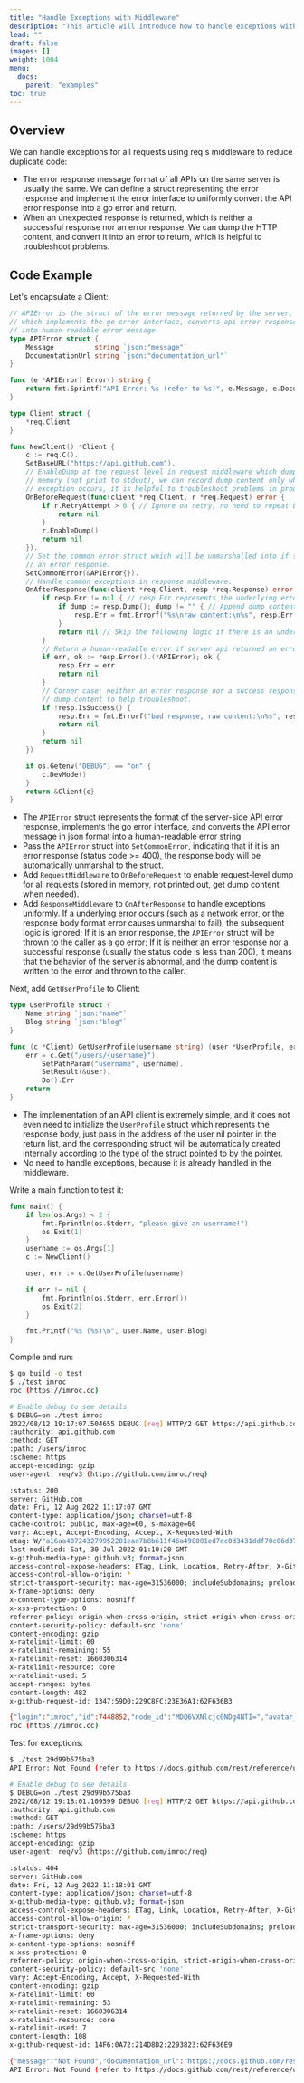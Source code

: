 ```yaml
---
title: "Handle Exceptions with Middleware"
description: "This article will introduce how to handle exceptions with middleware"
lead: ""
draft: false
images: []
weight: 1004
menu:
  docs:
    parent: "examples"
toc: true
---
```


## Overview

We can handle exceptions for all requests using req's middleware to reduce duplicate code:
* The error response message format of all APIs on the same server is usually the same. We can define a struct representing the error response and implement the error interface to uniformly convert the API error response into a go error and return.
* When an unexpected response is returned, which is neither a successful response nor an error response. We can dump the HTTP content, and convert it into an error to return, which is helpful to troubleshoot problems.

## Code Example

Let's encapsulate a Client:

```go
// APIError is the struct of the error message returned by the server,
// which implements the go error interface, converts api error response
// into human-readable error message.
type APIError struct {
    Message          string `json:"message"`
    DocumentationUrl string `json:"documentation_url"`
}

func (e *APIError) Error() string {
    return fmt.Sprintf("API Error: %s (refer to %s)", e.Message, e.DocumentationUrl)
}

type Client struct {
    *req.Client
}

func NewClient() *Client {
    c := req.C().
    SetBaseURL("https://api.github.com").
    // EnableDump at the request level in request middleware which dump content into
    // memory (not print to stdout), we can record dump content only when unexpected
    // exception occurs, it is helpful to troubleshoot problems in production.
    OnBeforeRequest(func(client *req.Client, r *req.Request) error {
        if r.RetryAttempt > 0 { // Ignore on retry, no need to repeat EnableDump.
            return nil
        }
        r.EnableDump()
        return nil
    }).
    // Set the common error struct which will be unmarshalled into if server returns
    // an error response.
    SetCommonError(&APIError{}).
    // Handle common exceptions in response middleware.
    OnAfterResponse(func(client *req.Client, resp *req.Response) error {
        if resp.Err != nil { // resp.Err represents the underlying error, e.g. network error, or unmarshal error (SetResult or SetError was invoked before).
            if dump := resp.Dump(); dump != "" { // Append dump content to original underlying error to help troubleshoot if request has been sent.
                resp.Err = fmt.Errorf("%s\nraw content:\n%s", resp.Err.Error(), resp.Dump())
            }
            return nil // Skip the following logic if there is an underlying error.
        }
        // Return a human-readable error if server api returned an error message.
        if err, ok := resp.Error().(*APIError); ok {
            resp.Err = err
            return nil
        }
        // Corner case: neither an error response nor a success response (e.g. status code < 200),
        // dump content to help troubleshoot.
        if !resp.IsSuccess() {
            resp.Err = fmt.Errorf("bad response, raw content:\n%s", resp.Dump())
            return nil
        }
        return nil
    })

    if os.Getenv("DEBUG") == "on" {
        c.DevMode()
    }
    return &Client{c}
}
```

* The `APIError` struct represents the format of the server-side API error response, implements the go error interface, and converts the API error message in json format into a human-readable error string.
* Pass the `APIError` struct into `SetCommonError`, indicating that if it is an error response (status code >= 400), the response body will be automatically unmarshal to the struct.
* Add `RequestMiddleware` to `OnBeforeRequest` to enable request-level dump for all requests (stored in memory, not printed out, get dump content when needed).
* Add `ResponseMiddleware` to `OnAfterResponse` to handle exceptions uniformly. If a underlying error occurs (such as a network error, or the response body format error causes unmarshal to fail), the subsequent logic is ignored; If it is an error response, the `APIError` struct will be thrown to the caller as a go error; If it is neither an error response nor a successful response (usually the status code is less than 200), it means that the behavior of the server is abnormal, and the dump content is written to the error and thrown to the caller.

Next, add `GetUserProfile` to Client:

```go
type UserProfile struct {
	Name string `json:"name"`
	Blog string `json:"blog"`
}

func (c *Client) GetUserProfile(username string) (user *UserProfile, err error) {
	err = c.Get("/users/{username}").
		SetPathParam("username", username).
		SetResult(&user).
		Do().Err
	return
}

```

* The implementation of an API client is extremely simple, and it does not even need to initialize the `UserProfile` struct which represents the response body, just pass in the address of the user nil pointer in the return list, and the corresponding struct will be automatically created internally according to the type of the struct pointed to by the pointer.
* No need to handle exceptions, because it is already handled in the middleware.

Write a main function to test it:

```go
func main() {
    if len(os.Args) < 2 {
        fmt.Fprintln(os.Stderr, "please give an username!")
        os.Exit(1)
    }
    username := os.Args[1]
    c := NewClient()

    user, err := c.GetUserProfile(username)

    if err != nil {
        fmt.Fprintln(os.Stderr, err.Error())
        os.Exit(2)
    }

    fmt.Printf("%s (%s)\n", user.Name, user.Blog)
}

```

Compile and run:

```bash
$ go build -o test
$ ./test imroc
roc (https://imroc.cc)

# Enable debug to see details
$ DEBUG=on ./test imroc
2022/08/12 19:17:07.504655 DEBUG [req] HTTP/2 GET https://api.github.com/users/imroc
:authority: api.github.com
:method: GET
:path: /users/imroc
:scheme: https
accept-encoding: gzip
user-agent: req/v3 (https://github.com/imroc/req)

:status: 200
server: GitHub.com
date: Fri, 12 Aug 2022 11:17:07 GMT
content-type: application/json; charset=utf-8
cache-control: public, max-age=60, s-maxage=60
vary: Accept, Accept-Encoding, Accept, X-Requested-With
etag: W/"a16aa407243279952281ead7b8b611f46a498001ed7dc0d3431ddf70c06d37ac"
last-modified: Sat, 30 Jul 2022 01:10:20 GMT
x-github-media-type: github.v3; format=json
access-control-expose-headers: ETag, Link, Location, Retry-After, X-GitHub-OTP, X-RateLimit-Limit, X-RateLimit-Remaining, X-RateLimit-Used, X-RateLimit-Resource, X-RateLimit-Reset, X-OAuth-Scopes, X-Accepted-OAuth-Scopes, X-Poll-Interval, X-GitHub-Media-Type, X-GitHub-SSO, X-GitHub-Request-Id, Deprecation, Sunset
access-control-allow-origin: *
strict-transport-security: max-age=31536000; includeSubdomains; preload
x-frame-options: deny
x-content-type-options: nosniff
x-xss-protection: 0
referrer-policy: origin-when-cross-origin, strict-origin-when-cross-origin
content-security-policy: default-src 'none'
content-encoding: gzip
x-ratelimit-limit: 60
x-ratelimit-remaining: 55
x-ratelimit-reset: 1660306314
x-ratelimit-resource: core
x-ratelimit-used: 5
accept-ranges: bytes
content-length: 482
x-github-request-id: 1347:59D0:229C8FC:23E36A1:62F636B3

{"login":"imroc","id":7448852,"node_id":"MDQ6VXNlcjc0NDg4NTI=","avatar_url":"https://avatars.githubusercontent.com/u/7448852?v=4","gravatar_id":"","url":"https://api.github.com/users/imroc","html_url":"https://github.com/imroc","followers_url":"https://api.github.com/users/imroc/followers","following_url":"https://api.github.com/users/imroc/following{/other_user}","gists_url":"https://api.github.com/users/imroc/gists{/gist_id}","starred_url":"https://api.github.com/users/imroc/starred{/owner}{/repo}","subscriptions_url":"https://api.github.com/users/imroc/subscriptions","organizations_url":"https://api.github.com/users/imroc/orgs","repos_url":"https://api.github.com/users/imroc/repos","events_url":"https://api.github.com/users/imroc/events{/privacy}","received_events_url":"https://api.github.com/users/imroc/received_events","type":"User","site_admin":false,"name":"roc","company":"Tencent","blog":"https://imroc.cc","location":"China","email":null,"hireable":true,"bio":"I'm roc","twitter_username":"imrocchan","public_repos":141,"public_gists":0,"followers":440,"following":157,"created_at":"2014-04-30T10:50:46Z","updated_at":"2022-07-30T01:10:20Z"}
roc (https://imroc.cc)
```

Test for exceptions:

```bash
$ ./test 29d99b575ba3
API Error: Not Found (refer to https://docs.github.com/rest/reference/users#get-a-user)

# Enable debug to see details
$ DEBUG=on ./test 29d99b575ba3
2022/08/12 19:18:01.109599 DEBUG [req] HTTP/2 GET https://api.github.com/users/29d99b575ba3
:authority: api.github.com
:method: GET
:path: /users/29d99b575ba3
:scheme: https
accept-encoding: gzip
user-agent: req/v3 (https://github.com/imroc/req)

:status: 404
server: GitHub.com
date: Fri, 12 Aug 2022 11:18:01 GMT
content-type: application/json; charset=utf-8
x-github-media-type: github.v3; format=json
access-control-expose-headers: ETag, Link, Location, Retry-After, X-GitHub-OTP, X-RateLimit-Limit, X-RateLimit-Remaining, X-RateLimit-Used, X-RateLimit-Resource, X-RateLimit-Reset, X-OAuth-Scopes, X-Accepted-OAuth-Scopes, X-Poll-Interval, X-GitHub-Media-Type, X-GitHub-SSO, X-GitHub-Request-Id, Deprecation, Sunset
access-control-allow-origin: *
strict-transport-security: max-age=31536000; includeSubdomains; preload
x-frame-options: deny
x-content-type-options: nosniff
x-xss-protection: 0
referrer-policy: origin-when-cross-origin, strict-origin-when-cross-origin
content-security-policy: default-src 'none'
vary: Accept-Encoding, Accept, X-Requested-With
content-encoding: gzip
x-ratelimit-limit: 60
x-ratelimit-remaining: 53
x-ratelimit-reset: 1660306314
x-ratelimit-resource: core
x-ratelimit-used: 7
content-length: 108
x-github-request-id: 14F6:0A72:214D8D2:2293823:62F636E9

{"message":"Not Found","documentation_url":"https://docs.github.com/rest/reference/users#get-a-user"}
API Error: Not Found (refer to https://docs.github.com/rest/reference/users#get-a-user)
```
